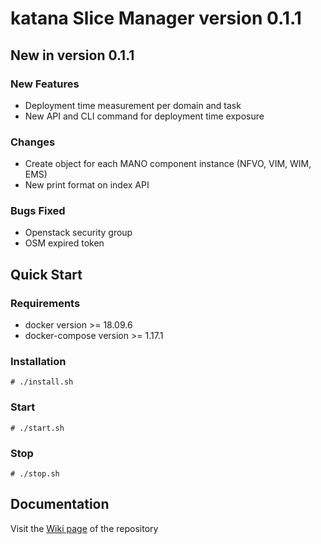 # katana Slice Manager version 0.1.1

## New in version 0.1.1
### New Features
- Deployment time measurement per domain and task
- New API and CLI command for deployment time exposure

### Changes
- Create object for each MANO component instance (NFVO, VIM, WIM, EMS)
- New print format on index API

### Bugs Fixed
- Openstack security group
- OSM expired token

## Quick Start

### Requirements
- docker version >= 18.09.6
- docker-compose version >= 1.17.1

### Installation
`# ./install.sh`

### Start 
`# ./start.sh`

### Stop
`# ./stop.sh`

## Documentation
Visit the [Wiki page](https://gitlab.fokus.fraunhofer.de/5genesis/slice-manager/wikis/home) of the repository